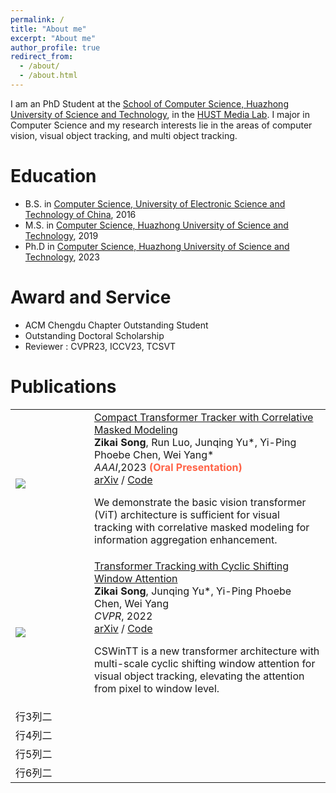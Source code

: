```yaml
---
permalink: /
title: "About me"
excerpt: "About me"
author_profile: true
redirect_from: 
  - /about/
  - /about.html
---
```


I am an PhD Student at the [School of Computer Science, Huazhong University of Science and Technology](https://cs.hust.edu.cn), in the [HUST Media Lab](http://media.hust.edu.cn). I major in Computer Science and my research interests lie in the areas of computer vision, visual object tracking, and multi object tracking.

Education
======
* B.S. in [Computer Science, University of Electronic Science and Technology of China](https://www.en.scse.uestc.edu.cn), 2016
* M.S. in [Computer Science, Huazhong University of Science and Technology](https://cs.hust.edu.cn), 2019
* Ph.D in [Computer Science, Huazhong University of Science and Technology](https://cs.hust.edu.cn), 2023

Award and Service
======
* ACM Chengdu Chapter Outstanding Student
* Outstanding Doctoral Scholarship
* Reviewer : CVPR23, ICCV23, TCSVT

Publications
======

<table style="border:none">
    <tr style="border:none">
        <td varlign="middle" width="25%"> <img src="https://skyesong38.github.io/images/cttrack.png" /> </td>
        <td varlign="middle" width="75%">
          <a href="https://arxiv.org/abs/2301.10938">Compact Transformer Tracker with Correlative Masked Modeling</a>
          <br>
          <strong>Zikai Song</strong>, Run Luo, Junqing Yu*, Yi-Ping Phoebe Chen, Wei Yang*
          <br>
          <em>AAAI</em>,2023
          <font color="tomato">
            <strong>(Oral Presentation)</strong>
          </font>
          <br>
          <a href="https://arxiv.org/abs/2301.10938">arXiv</a>
          /
          <a href="https://github.com/HUSTDML/CTTrack">Code</a>
          <p></p>
          <p>
            We demonstrate the basic vision transformer (ViT) architecture is sufficient for visual tracking with correlative masked modeling for information aggregation enhancement.
          </p>
        </td>
    </tr>
    <tr style="border:none">
        <td varlign="middle" width="25%"> <img src="https://skyesong38.github.io/images/cswintt.png" /> </td>
        <td varlign="middle" width="75%">
          <a href="https://arxiv.org/abs/2205.03806">Transformer Tracking with Cyclic Shifting Window Attention</a>
          <br>
          <strong>Zikai Song</strong>, Junqing Yu*, Yi-Ping Phoebe Chen, Wei Yang
          <br>
          <em>CVPR</em>, 2022
          <br>
          <a href="https://arxiv.org/abs/2205.03806">arXiv</a>
          /
          <a href="https://github.com/SkyeSong38/CSWinTT">Code</a>
          <p></p>
          <p>
            CSWinTT is a new transformer architecture with multi-scale cyclic shifting window attention for visual object tracking, elevating the attention from pixel to window level.
          </p>
        </td>
    </tr>
   <tr style="border:none">
        <td >行3列二</td>  
    </tr>
   <tr style="border:none">
        <td >行4列二</td>  
    </tr>
   <tr style="border:none">
        <td >行5列二</td>  
    </tr>
   <tr style="border:none">
        <td >行6列二</td>  
    </tr>
</table>
